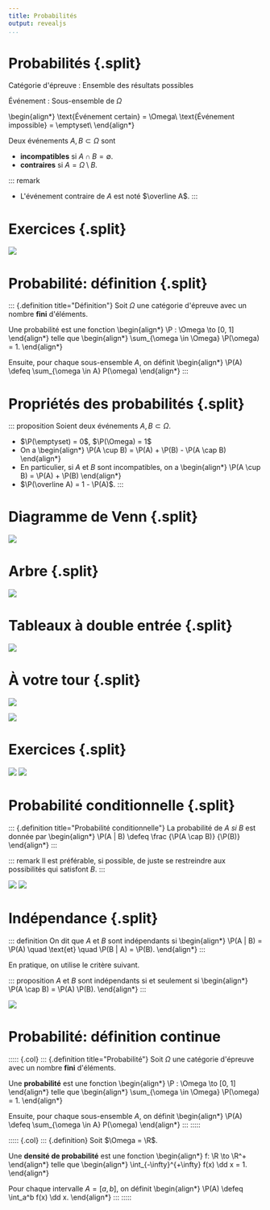 ```yaml
---
title: Probabilités
output: revealjs
...
```


# Probabilités {.split}

Catégorie d'épreuve
:   Ensemble des résultats possibles

Événement
:   Sous-ensemble de $\Omega$

\begin{align*}
\text{Événement certain} = \Omega\\
\text{Événement impossible} = \emptyset\\
\end{align*}

Deux événements $A, B \subset \Omega$ sont

- **incompatibles** si $A \cap B = \emptyset$.
- **contraires** si $A = \Omega \setminus B$.

::: remark
- L'événement contraire de $A$ est noté $\overline A$.
:::

# Exercices {.split}

![](/static/images/1679902658.png)


# Probabilité: définition {.split}

::: {.definition title="Définition"}
Soit $\Omega$ une catégorie d'épreuve avec un nombre **fini** d'éléments.

Une probabilité est une fonction
\begin{align*}
\P : \Omega \to [0, 1]
\end{align*}
telle que
\begin{align*}
\sum_{\omega \in \Omega} \P(\omega) = 1.
\end{align*}

Ensuite, pour chaque sous-ensemble $A$, on définit
\begin{align*}
\P(A) \defeq \sum_{\omega \in A} P(\omega)
\end{align*}
:::

# Propriétés des probabilités {.split}

::: proposition
Soient deux événements $A, B \subset \Omega$.

- $\P(\emptyset) = 0$, $\P(\Omega) = 1$
- On a
\begin{align*}
\P(A \cup B) = \P(A) + \P(B) - \P(A \cap B)
\end{align*}
- En particulier, si $A$ et $B$ sont incompatibles, on a
\begin{align*}
\P(A \cup B) = \P(A) + \P(B)
\end{align*}
- $\P(\overline A) = 1 - \P(A)$.
:::

# Diagramme de Venn {.split}

![](/static/images/1679902841.png)

# Arbre {.split}

![](/static/images/1679902919.png)

# Tableaux à double entrée {.split}

![](/static/images/1679902809.png)

# À votre tour {.split}

![](/static/images/1679902963.png)

![](/static/images/1679902996.png)

# Exercices {.split}

![](/static/images/1679903030.png)
![](/static/images/1679903069.png)

# Probabilité conditionnelle {.split}

::: {.definition title="Probabilité conditionnelle"}
La probabilité de $A$ *si* $B$ est donnée par
\begin{align*}
\P(A | B) \defeq \frac {\P(A \cap B)} {\P(B)}
\end{align*}
:::

::: remark
Il est préférable, si possible, de juste se restreindre
aux possibilités qui satisfont $B$.
:::

![](/static/images/1680069286.png)
![](/static/images/1680069319.png)

# Indépendance {.split}

::: definition
On dit que $A$ et $B$ sont indépendants si
\begin{align*}
\P(A | B) = \P(A)
\quad \text{et} \quad
\P(B | A) = \P(B).
\end{align*}
:::

En pratique, on utilise le critère suivant.

::: proposition
$A$ et $B$ sont indépendants si et seulement si
\begin{align*}
\P(A \cap B) = \P(A) \P(B).
\end{align*}
:::

![](/static/images/1680069612.png)

# Probabilité: définition continue

::::: {.col}
::: {.definition title="Probabilité"}
Soit $\Omega$ une catégorie d'épreuve avec un nombre **fini** d'éléments.

Une **probabilité** est une fonction
\begin{align*}
\P : \Omega \to [0, 1]
\end{align*}
telle que
\begin{align*}
\sum_{\omega \in \Omega} \P(\omega) = 1.
\end{align*}

Ensuite, pour chaque sous-ensemble $A$, on définit
\begin{align*}
\P(A) \defeq \sum_{\omega \in A} P(\omega)
\end{align*}
:::
:::::

::::: {.col}
::: {.definition}
Soit $\Omega = \R$.

Une **densité de probabilité** est une fonction
\begin{align*}
f: \R \to \R^+
\end{align*}
telle que
\begin{align*}
\int_{-\infty}^{+\infty} f(x) \dd x = 1.
\end{align*}

Pour chaque intervalle $A = [a, b]$, on définit
\begin{align*}
\P(A) \defeq \int_a^b f(x) \dd x.
\end{align*}
:::
:::::
